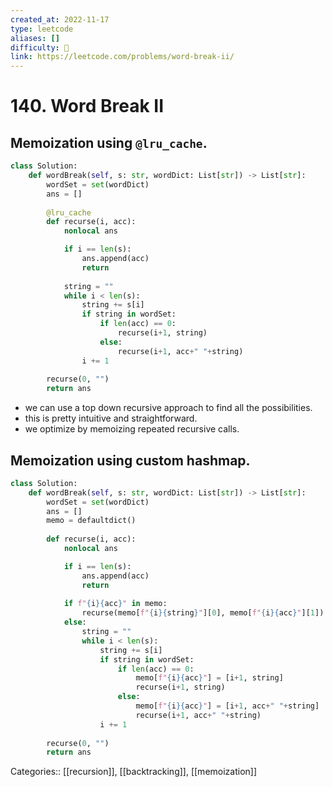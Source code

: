 ```yaml
---
created_at: 2022-11-17
type: leetcode
aliases: []
difficulty: 🔴
link: https://leetcode.com/problems/word-break-ii/
---
```


# 140. Word Break II

## Memoization using `@lru_cache`.

```python
class Solution:
    def wordBreak(self, s: str, wordDict: List[str]) -> List[str]:
        wordSet = set(wordDict)
        ans = []
        
        @lru_cache
        def recurse(i, acc):
            nonlocal ans

            if i == len(s):
                ans.append(acc)
                return
            
            string = ""
            while i < len(s):
                string += s[i]
                if string in wordSet:
                    if len(acc) == 0:
                        recurse(i+1, string)
                    else:
                        recurse(i+1, acc+" "+string)
                i += 1
        
        recurse(0, "")
        return ans
```

- we can use a top down recursive approach to find all the possibilities.
- this is pretty intuitive and straightforward.
- we optimize by memoizing repeated recursive calls.

## Memoization using custom hashmap.

```python
class Solution:
    def wordBreak(self, s: str, wordDict: List[str]) -> List[str]:
        wordSet = set(wordDict)
        ans = []
        memo = defaultdict()
        
        def recurse(i, acc):
            nonlocal ans

            if i == len(s):
                ans.append(acc)
                return
            
            if f"{i}{acc}" in memo:
                recurse(memo[f"{i}{string}"][0], memo[f"{i}{acc}"][1])
            else:
                string = ""
                while i < len(s):
                    string += s[i]
                    if string in wordSet:
                        if len(acc) == 0:
                            memo[f"{i}{acc}"] = [i+1, string]
                            recurse(i+1, string)
                        else:
                            memo[f"{i}{acc}"] = [i+1, acc+" "+string]
                            recurse(i+1, acc+" "+string)
                    i += 1
        
        recurse(0, "")
        return ans
```

Categories:: [[recursion]], [[backtracking]], [[memoization]]
